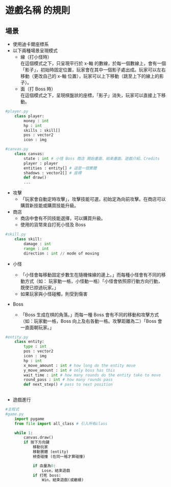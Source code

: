 #  遊戲名稱 的規則  

## 場景  

- 使用迪卡爾座標系 
- 以下兩種場景呈現模式  
    - 線（打小怪時）  
    在這個模式之下，只呈現平行於 x-軸 的數線，於每一個數線上，會有一個「影子」，初始時固定位置，玩家會在其中一個影子處出成。玩家可以左右移動（更改自己的 x-軸 位置），玩家可以上下移動（跳至上下的線上的影子）。  
    - 面（打 Boss 時）  
    在這個模式之下，呈現棋盤狀的座標，「影子」消失，玩家可以直接上下移動。

```py
#player.py
    class player:
        money : int
        hp : int
        skills : skill[]
        pos : vector2
        icon : img
```
```py
#canvas.py
    class canvas:
        state : int # 小怪 Boss 商店 開始畫面、結束畫面、遊戲介紹、Credits
        player : player
        entities : entity[] # 這是一個實體 
        shadows : vector2[] # 座標
        def draw()
        ...
```
- 攻擊  
    - 「玩家會自動定時攻擊」，攻擊技能可選，初始定為向前攻擊。在商店可以購買新技能或購買技能升級。
- 商店  
    - 商店中會有不同技能選擇，可以購買升級。
    - 使用的貨幣來自打死小怪及 Boss
```py
#skill.py
    class skill:
        damage : int
        range : int
        direction : int // mode of moving
```
- 小怪
    - 「小怪會每移動固定步數生在隨機條線的邊上。」而每種小怪會有不同的移動方式（如： 玩家動一格，小怪動一格）「小怪會依照原行動方向行動，既使已掠過玩家。」
    - 如果玩家與小怪碰觸，則受到傷害

- Boss
    - 「Boss 生成在棋的角落。」而每一種 Boss 會有不同的移動和攻擊方式（如：玩家動一格，Boss 向上及右各動一格。攻擊距離為二）「Boss 會一直面朝玩家。」  
```py
#entity.py
    class entity:
        type : int
        pos : vector2
        icon : img
        hp : int
        x_move_amount : int # how long do the entity move
        y_move_amount : int # only boss has this
        wait_time : int # how many rounds do the entity take to move
        round_pass : int # how many rounds pass
        def next_step() # pass to next position
        
```

- 遊戲進行
``` py
#主程式
#game.py
    import pygame
    from file import all_class # 引入所有class

    while 1:
        canvas.draw()
        if 按下方向鍵
            移動玩家
            移動實體 (entity)
            檢查碰撞 (在同一格才算碰撞)

            if 血量為0:
                Lose，結束遊戲
            if 打死 boss:
                Win，結束遊戲(或繼續)
```